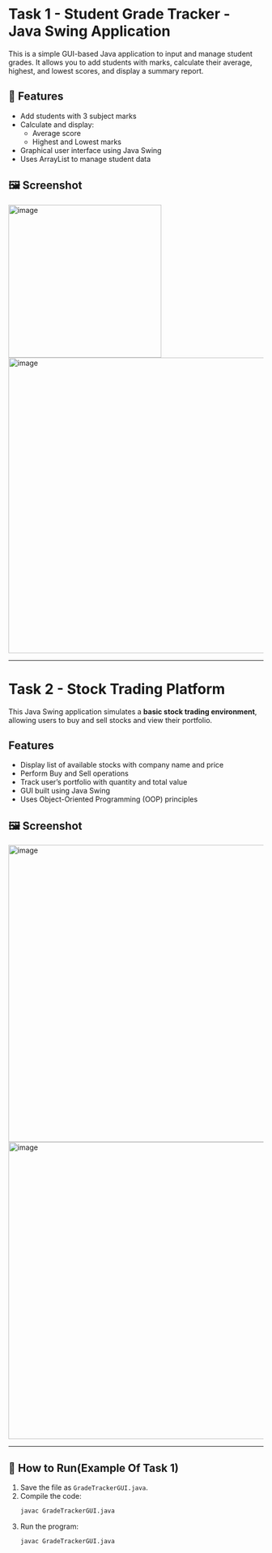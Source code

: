 # Task 1 - Student Grade Tracker - Java Swing Application

This is a simple GUI-based Java application to input and manage student grades. It allows you to add students with marks, calculate their average, highest, and lowest scores, and display a summary report.

## 🔧 Features
- Add students with 3 subject marks
- Calculate and display:
  - Average score
  - Highest and Lowest marks
- Graphical user interface using Java Swing
- Uses ArrayList to manage student data

## 🖼 Screenshot

<img width="302" alt="image" src="https://github.com/user-attachments/assets/f6476edf-b6a9-43b3-94f6-0df7a9993cc9" />
<img width="584" alt="image" src="https://github.com/user-attachments/assets/9a090d13-22fe-4fbd-9e67-8662f34566d0" />

---
# Task 2 - Stock Trading Platform

This Java Swing application simulates a **basic stock trading environment**, allowing users to buy and sell stocks and view their portfolio.

## Features

- Display list of available stocks with company name and price
- Perform Buy and Sell operations
- Track user’s portfolio with quantity and total value
- GUI built using Java Swing
- Uses Object-Oriented Programming (OOP) principles

## 🖼 Screenshot
<img width="587" alt="image" src="https://github.com/user-attachments/assets/204028bd-05ef-466b-949b-d27445a81fef" />
<img width="587" alt="image" src="https://github.com/user-attachments/assets/204028bd-05ef-466b-949b-d27445a81fef" />



---

## 🚀 How to Run(Example Of Task 1)

1. Save the file as `GradeTrackerGUI.java`.
2. Compile the code:
   ```bash
   javac GradeTrackerGUI.java
   ```
3. Run the program:
   ```bash
   javac GradeTrackerGUI.java
   ```
